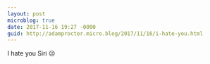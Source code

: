 ```yaml
---
layout: post
microblog: true
date: 2017-11-16 19:27 -0000
guid: http://adamprocter.micro.blog/2017/11/16/i-hate-you.html
---
```

I hate you Siri ☹️
